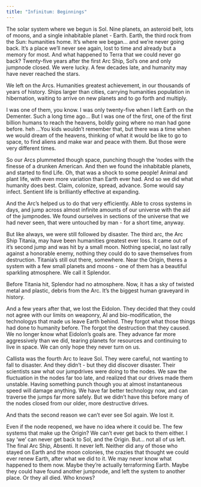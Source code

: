 ```yaml
---
title: "Infinitum: Beginnings"
---
```


The solar system where we begun is Sol. Nine planets, an asteroid belt, lots of moons, and a single inhabitable planet - Earth. Earth, the third rock from the Sun: humanities home. It’s where we began… and we’re never going back. It’s a place we’ll never see again, lost to time and already but a memory for most. And what happened to Terra that we could never go back? Twenty-five years after the first Arc Ship, Sol’s one and only jumpnode closed. We were lucky. A few decades late, and humanity may have never reached the stars.

We left on the Arcs. Humanities greatest achievement, in our thousands of years of history. Ships larger than cities, carrying humanities population in hibernation, waiting to arrive on new planets and to go forth and multiply.

I was one of them, you know. I was only twenty-five when I left Earth on the Dementer. Such a long time ago… But I was one of the first, one of the first billion humans to reach the heavens, boldly going where no man had gone before. heh …You kids wouldn’t remember that, but there was a time when we would dream of the heavens, thinking of what it would be like to go to space, to find aliens and make war and peace with them. But those were very different times.

So our Arcs plummeted though space, punching though the ‘nodes with the finesse of a drunken American. And then we found the inhabitable planets, and started to find Life. Oh, that was a shock to some people! Animal and plant life, with even more variation than Earth ever had. And so we did what humanity does best. Claim, colonize, spread, advance. Some would say infect. Sentient life is brilliantly effective at expanding.

And the Arc’s helped us to do that very efficiently. Able to cross systems in days, and jump across almost infinite amounts of our universe with the aid of the jumpnodes. We found ourselves in sections of the universe that we had never seen, that were untouched by man - for a short time, anyway.

But like always, we were still followed by disaster. The third arc, the Arc Ship Titania, may have been humanities greatest ever loss. It came out of it’s second jump and was hit by a small moon. Nothing special, no last rally against a honorable enemy, nothing they could do to save themselves from destruction. Titania’s still out there, somewhere. Near the Origin, theres a system with a few small planets and moons - one of them has a beautiful sparkling atmosphere. We call it Splendor.

Before Titania hit, Splendor had no atmosphere. Now, it has a sky of twisted metal and plastic, debris from the Arc. It’s the biggest human graveyard in history.

And a few years after that, we lost the Eidolon. They decided that they could not agree with our limits on weaponry, AI and bio-modification, the technologys that made us leave Earth behind. They forgot what those things had done to humanity before. The forgot the destruction that they caused. We no longer know what Eidolon’s goals are. They advance far more aggressively than we did, tearing planets for resources and continuing to live in space. We can only hope they never turn on us.

Callista was the fourth Arc to leave Sol. They were careful, not wanting to fall to disaster. And they didn’t - but they did discover disaster. Their scientists saw what our jumpdrives were doing to the nodes. We saw the fluctuation in the nodes far too late, and realized that our drives made them unstable. Having something punch though you at almost instantaneous speed will damage anything. We have far better technology now, and can traverse the jumps far more safely. But we didn’t have this before many of the nodes closed from our older, more destructive drives.

And thats the second reason we can’t ever see Sol again. We lost it.

Even if the node reopened, we have no idea where it could be. The few systems that make up the Origin? We can’t ever get back to them either. I say ‘we’ can never get back to Sol, and the Origin. But… not all of us left. The final Arc Ship, Absenti. It never left. Neither did any of those who stayed on Earth and the moon colonies, the crazies that thought we could ever renew Earth, after what we did to it. We may never know what happened to them now. Maybe they’re actually terraforming Earth. Maybe they could have found another jumpnode, and left the system to another place. Or they all died. Who knows?
